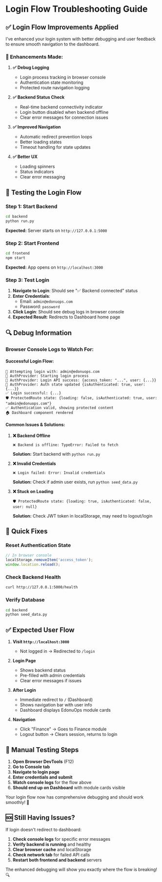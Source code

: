 # Login Flow Troubleshooting Guide

## ✅ **Login Flow Improvements Applied**

I've enhanced your login system with better debugging and user feedback to ensure smooth navigation to the dashboard.

### **🔧 Enhancements Made:**

1. **✅ Debug Logging**
   - Login process tracking in browser console
   - Authentication state monitoring
   - Protected route navigation logging

2. **✅ Backend Status Check**
   - Real-time backend connectivity indicator
   - Login button disabled when backend offline
   - Clear error messages for connection issues

3. **✅ Improved Navigation**
   - Automatic redirect prevention loops
   - Better loading states
   - Timeout handling for state updates

4. **✅ Better UX**
   - Loading spinners
   - Status indicators
   - Clear error messaging

## **🧪 Testing the Login Flow**

### **Step 1: Start Backend**
```bash
cd backend
python run.py
```
**Expected:** Server starts on `http://127.0.0.1:5000`

### **Step 2: Start Frontend**
```bash
cd frontend
npm start
```
**Expected:** App opens on `http://localhost:3000`

### **Step 3: Test Login**
1. **Navigate to Login**: Should see "✅ Backend connected" status
2. **Enter Credentials**: 
   - Email: `admin@edonuops.com`
   - Password: `password`
3. **Click Login**: Should see debug logs in browser console
4. **Expected Result**: Redirects to Dashboard home page

## **🔍 Debug Information**

### **Browser Console Logs to Watch For:**

#### **Successful Login Flow:**
```
🔑 Attempting login with: admin@edonuops.com
🔐 AuthProvider: Starting login process
🔐 AuthProvider: Login API success: {access_token: "...", user: {...}}
🔐 AuthProvider: Auth state updated {isAuthenticated: true, user: {...}}
✅ Login successful: {...}
🛡️ ProtectedRoute state: {loading: false, isAuthenticated: true, user: "admin@edonuops.com"}
✅ Authentication valid, showing protected content
🏠 Dashboard component rendered
```

#### **Common Issues & Solutions:**

1. **❌ Backend Offline**
   ```
   ❌ Backend is offline: TypeError: Failed to fetch
   ```
   **Solution:** Start backend with `python run.py`

2. **❌ Invalid Credentials**
   ```
   ❌ Login failed: Error: Invalid credentials
   ```
   **Solution:** Check if admin user exists, run `python seed_data.py`

3. **❌ Stuck on Loading**
   ```
   🛡️ ProtectedRoute state: {loading: true, isAuthenticated: false, user: null}
   ```
   **Solution:** Check JWT token in localStorage, may need to logout/login

## **🚀 Quick Fixes**

### **Reset Authentication State**
```javascript
// In browser console
localStorage.removeItem('access_token');
window.location.reload();
```

### **Check Backend Health**
```bash
curl http://127.0.0.1:5000/health
```

### **Verify Database**
```bash
cd backend
python seed_data.py
```

## **✅ Expected User Flow**

1. **Visit `http://localhost:3000`**
   - Not logged in → Redirected to `/login`

2. **Login Page**
   - Shows backend status
   - Pre-filled with admin credentials
   - Clear error messages if issues

3. **After Login**
   - Immediate redirect to `/` (Dashboard)
   - Shows navigation bar with user info
   - Dashboard displays EdonuOps module cards

4. **Navigation**
   - Click "Finance" → Goes to Finance module
   - Logout button → Clears session, returns to login

## **🔧 Manual Testing Steps**

1. **Open Browser DevTools** (F12)
2. **Go to Console tab**
3. **Navigate to login page**
4. **Enter credentials and submit**
5. **Watch console logs** for the flow above
6. **Should end up on Dashboard** with module cards visible

Your login flow now has comprehensive debugging and should work smoothly! 🎉

## **🆘 Still Having Issues?**

If login doesn't redirect to dashboard:

1. **Check console logs** for specific error messages
2. **Verify backend is running** and healthy
3. **Clear browser cache** and localStorage
4. **Check network tab** for failed API calls
5. **Restart both frontend and backend** servers

The enhanced debugging will show you exactly where the flow is breaking! 🔍







